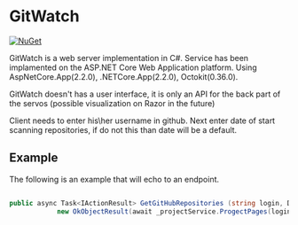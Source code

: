 GitWatch
===

[![NuGet](http://img.shields.io/nuget/v/Octokit.svg)](https://www.nuget.org/packages/Octokit)

GitWatch is a web server implementation in C#. Service has been implamented on the ASP.NET Core Web Application platform. Using AspNetCore.App(2.2.0), .NETCore.App(2.2.0), Octokit(0.36.0).

GitWatch doesn't has a user interface, it is only an API for the back part of the servos (possible visualization on Razor in the future)

Client needs to enter his\her username in github. Next enter date of start scanning repositories, if do not this than date will be a default.

Example
---

The following is an example that will echo to an endpoint.

```c#

public async Task<IActionResult> GetGitHubRepositories (string login, DateTime startDate = new DateTime()) =>
            new OkObjectResult(await _projectService.ProgectPages(login, startDate));     
        
```
